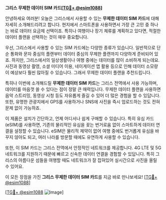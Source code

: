 **그리스 무제한 데이터 SIM 카드[[TG💪+ @esim1088](https://t.me/s/esim1088)]**

안녕하세요 여러분! 오늘은 그리스에서 사용할 수 있는 **무제한 데이터 SIM 카드**에 대해 자세히 소개해드리려고 합니다. 현지에서 스마트폰을 사용하면서 가장 큰 고민 중 하나는 바로 데이터 요금제 선택이죠. 특히나 여행이나 장기 체류를 계획하고 있다면, 적절한 데이터 플랜을 선택하는 것이 매우 중요합니다.

우선, 그리스에서 사용할 수 있는 SIM 카드에는 다양한 종류가 있습니다. 일반적으로 단순 통화와 문자 중심의 플랜부터 데이터 중심의 무제한 플랜까지 다양하게 준비되어 있죠. 하지만, 그리스에서의 일상생활이나 여행 중에는 데이터를 많이 소비하게 되는데요. 사진과 동영상 촬영, 소셜 미디어 이용, 네이게이션 앱 활용 등으로 인해 데이터 소모량이 예상보다 훨씬 많아질 수 있습니다. 그래서 무제한 데이터 플랜을 추천드립니다.

특히나 이번에 소개해드릴 **무제한 데이터 SIM 카드**는 그리스 전역에서 사용 가능하며, 데이터를 마음껏 쓸 수 있다는 점이 정말 큰 매력입니다. 무제한 데이터 플랜을 사용하면 음악 스트리밍, 동영상 시청 등도 자유롭게 즐길 수 있어 더 많은 경험을 할 수 있답니다. 또한, 유명한 관광지에서 GPS를 사용하거나 SNS에 사진을 즉시 업로드하는 것도 전혀 문제 없이 가능하죠.

이 제품은 설치가 간단하고, 언제 어디서나 쉽게 구매할 수 있습니다. 특히 유심 카드(eSIM)를 사용하면, 기존의 물리적인 유심을 꽂는 번거로움 없이 스마트하게 데이터 연결을 설정할 수 있습니다. eSIM은 물리적 제약이 없어 여행 중에도 번거롭게 유심을 바꾸지 않아도 되고, 여러 나라를 방문할 때에도 유연하게 사용할 수 있습니다.

또한, 이 SIM 카드는 그리스 전역에서 안정적인 네트워크를 제공합니다. 4G LTE 및 5G 네트워크를 지원하기 때문에 빠르고 신속한 데이터 연결을 경험할 수 있답니다. 특히 그리스의 아름다운 섬들을 여행할 때도 네트워크가 잘 잡혀있어 실시간으로 사진을 올릴 수 있어요.

이 모든 장점을 가진 **그리스 무제한 데이터 SIM 카드**를 지금 바로 만나보세요! [[TG💪+ @esim1088](https://t.me/s/esim1088)]

[[TG💪+ @esim1088](https://t.me/s/esim1088) ![Image](https://i.postimg.cc/Y0z9fWf4/image.png)]